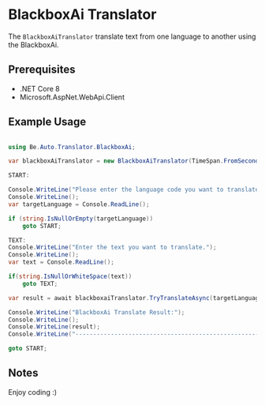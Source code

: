 # BlackboxAi Translator

The `BlackboxAiTranslator` translate text from one language to another using the BlackboxAi.

## Prerequisites

- .NET Core 8
- Microsoft.AspNet.WebApi.Client

## Example Usage

```csharp

using Be.Auto.Translator.BlackboxAi;

var blackboxAiTranslator = new BlackboxAiTranslator(TimeSpan.FromSeconds(30));

START:

Console.WriteLine("Please enter the language code you want to translate.");
Console.WriteLine();
var targetLanguage = Console.ReadLine();

if (string.IsNullOrEmpty(targetLanguage))
    goto START;

TEXT:
Console.WriteLine("Enter the text you want to translate.");
Console.WriteLine();
var text = Console.ReadLine();

if(string.IsNullOrWhiteSpace(text))
    goto TEXT;

var result = await blackboxaiTranslator.TryTranslateAsync(targetLanguage, text);

Console.WriteLine("BlackboxAi Translate Result:");
Console.WriteLine();
Console.WriteLine(result);
Console.WriteLine("----------------------------------------------------");

goto START;


```

## Notes


Enjoy coding :)
